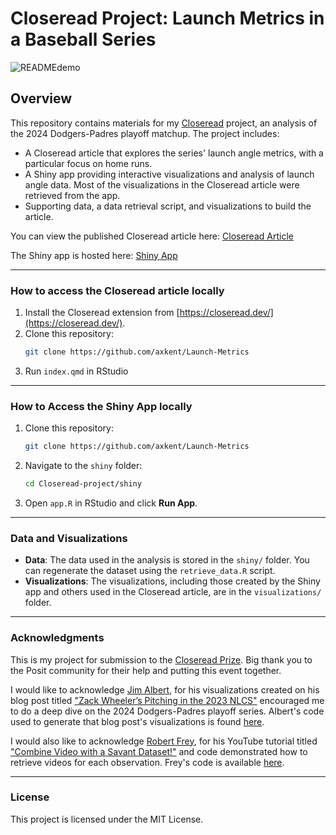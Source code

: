 # Closeread Project: Launch Metrics in a Baseball Series

![READMEdemo](https://github.com/user-attachments/assets/44123c5e-e650-435d-8266-adf5e05b3b00)

## Overview
This repository contains materials for my [Closeread](https://closeread.dev/) project, an analysis of the 2024 Dodgers-Padres playoff matchup. The project includes:

- A Closeread article that explores the series' launch angle metrics, with a particular focus on home runs. 
- A Shiny app providing interactive visualizations and analysis of launch angle data. Most of the visualizations in the Closeread article were retrieved from the app. 
- Supporting data, a data retrieval script, and visualizations to build the article.

You can view the published Closeread article here:
[Closeread Article](https://axkent.quarto.pub/closeread-vectors-of-victory/)

The Shiny app is hosted here:
[Shiny App](https://axelkent.shinyapps.io/LaunchMetricsApp/)

---
### How to access the Closeread article locally
1. Install the Closeread extension from [https://closeread.dev/](https://closeread.dev/).
2. Clone this repository:
   ```bash
   git clone https://github.com/axkent/Launch-Metrics
   ```
3. Run `index.qmd` in RStudio
---
### How to Access the Shiny App locally

1. Clone this repository:
   ```bash
   git clone https://github.com/axkent/Launch-Metrics
   ```
2. Navigate to the `shiny` folder:
   ```bash
   cd Closeread-project/shiny
   ```
3. Open `app.R` in RStudio and click **Run App**.

---

### Data and Visualizations
- **Data**: The data used in the analysis is stored in the `shiny/` folder. You can regenerate the dataset using the `retrieve_data.R` script.
- **Visualizations**: The visualizations, including those created by the Shiny app and others used in the Closeread article, are in the `visualizations/` folder.

---

### Acknowledgments
This is my project for submission to the [Closeread Prize](https://posit.co/blog/Closeread-prize-announcement/). Big thank you to the Posit community for their help and putting this event together.

I would like to acknowledge [Jim Albert](https://gist.github.com/bayesball), for his visualizations created on his blog post titled ["Zack Wheeler’s Pitching in the 2023 NLCS"](https://baseballwithr.wordpress.com/2023/10/23/zack-wheelers-pitching-in-the-2023-nlcs/) encouraged me to do a deep dive on the 2024 Dodgers-Padres playoff series. Albert's code used to generate that blog post's visualizations is found [here](https://gist.github.com/bayesball/a1f8ddb4593e7b31b83022e511f5e560).

I would also like to acknowledge [Robert Frey](https://github.com/robert-frey), for his YouTube tutorial titled ["Combine Video with a Savant Dataset!"](https://www.youtube.com/watch?v=a_fIJxuaQL8) and code demonstrated how to retrieve videos for each observation. Frey's code is available [here](https://github.com/robert-frey/YouTube/blob/master/Combine%20Video%20with%20a%20Savant%20Dataset!/savant_videos.R).


---

### License
This project is licensed under the MIT License.

